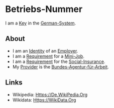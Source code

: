 # Betriebs-Nummer

I am a [Key](600224.md) in the [German-System](8000998.md).

## About

- I am an [Identity](170000000.md) of an [Employer](270000033.md).
- I am a [Requirement](60182.md) for a [Mini-Job](800028.md).
- I am a [Requirement](60182.md) for the [Social-Insurance](141100003.md).
- My [Provider](600086.md) is the [Bundes-Agentur-für-Arbeit](8020007.md).

## Links

- Wikipedia: [Https://De.WikiPedia.Org](https://de.wikipedia.org/wiki/Betriebsnummer)
- Wikidata: [Https://WikiData.Org](https://wikidata.org/wiki/Q832007)
